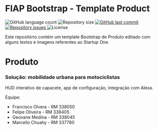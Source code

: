 # FIAP Bootstrap - Template Product
<p align="left">
  <img alt="GitHub language count" src="https://img.shields.io/github/languages/count/Relirk/fiap-bootstrap-sample-product">

  <img alt="Repository size" src="https://img.shields.io/github/repo-size/Relirk/fiap-bootstrap-sample-product">
  
  <a href="https://github.com/Relirk/fiap-bootstrap-sample-product/commits/master">
    <img alt="GitHub last commit" src="https://img.shields.io/github/last-commit/Relirk/fiap-bootstrap-sample-product">
  </a>

  <a href="https://github.com/Relirk/fiap-bootstrap-sample-product/issues">
    <img alt="Repository issues" src="https://img.shields.io/github/issues/Relirk/fiap-bootstrap-sample-product">
  </a>

  <img alt="License" src="https://img.shields.io/badge/license-MIT-brightgreen">
</p>

Este repositório contém um template Bootstrap de Produto editado com alguns textos e imagens referentes ao Startup One.

# Produto
### Solução: mobilidade urbana para motociclistas

HUD interativo de capacete, app de configuração, integração com Alexa. 


Equipe: 
- Francisco Olvera 	- RM 338050
- Felipe Oliveira 	- RM 338405
- Geovane Medina    - RM 338045
- Marcello Chuahy   - RM 337780

